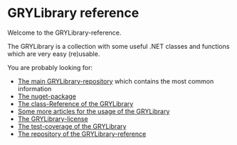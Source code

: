 # GRYLibrary reference

Welcome to the GRYLibrary-reference.

The GRYLibrary is a collection with some useful .NET classes and functions which are very easy (re)usable.

You are probably looking for:
- [The main GRYLibrary-repository](https://github.com/anionDev/gryLibrary) which contains the most common information
- [The nuget-package](https://www.nuget.org/packages/GRYLibrary)
- [The class-Reference of the GRYLibrary](TODO)
- [Some more articles for the usage of the GRYLibrary](TODO)
- [The GRYLibrary-license](https://raw.githubusercontent.com/anionDev/gryLibrary/master/License.txt)
- [The test-coverage of the GRYLibrary](TODO)
- [The repository of the GRYLibrary-reference](https://github.com/anionDev/gryLibraryReference)
